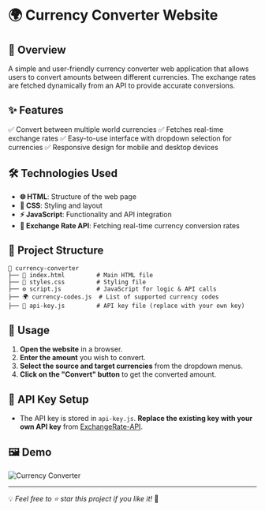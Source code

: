 # 🌍 Currency Converter Website

## 📌 Overview
A simple and user-friendly currency converter web application that allows users to convert amounts between different currencies. The exchange rates are fetched dynamically from an API to provide accurate conversions.

## ✨ Features
✅ Convert between multiple world currencies
✅ Fetches real-time exchange rates
✅ Easy-to-use interface with dropdown selection for currencies
✅ Responsive design for mobile and desktop devices

## 🛠️ Technologies Used
- **🌐 HTML**: Structure of the web page
- **🎨 CSS**: Styling and layout
- **⚡ JavaScript**: Functionality and API integration
- **📡 Exchange Rate API**: Fetching real-time currency conversion rates

## 📂 Project Structure
```
📁 currency-converter
├── 📜 index.html         # Main HTML file
├── 🎨 styles.css         # Styling file
├── ⚙️ script.js          # JavaScript for logic & API calls
├── 🌍 currency-codes.js  # List of supported currency codes
├── 🔑 api-key.js         # API key file (replace with your own key)
```

## 🎯 Usage
1. **Open the website** in a browser.
2. **Enter the amount** you wish to convert.
3. **Select the source and target currencies** from the dropdown menus.
4. **Click on the "Convert" button** to get the converted amount.

## 🔑 API Key Setup
- The API key is stored in `api-key.js`. **Replace the existing key with your own API key** from [ExchangeRate-API](https://www.exchangerate-api.com/).

## 🖼️ Demo
![Currency Converter](https://i.postimg.cc/28N8hFFK/DALL-E-2025-03-15-17-21-55-A-modern-and-minimalist-logo-for-a-currency-converter-app-The-logo-sho.webp)

---
💡 *Feel free to ⭐ star this project if you like it!* 🚀

